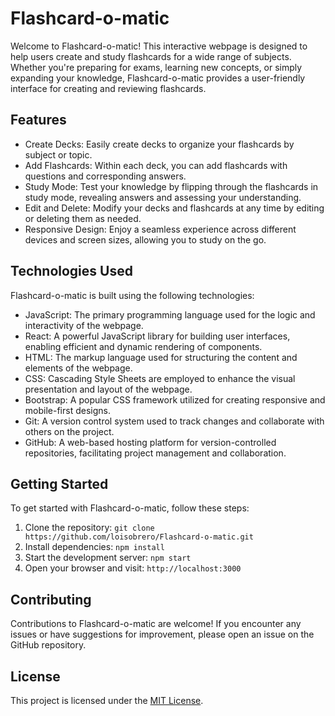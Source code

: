 # Flashcard-o-matic

Welcome to Flashcard-o-matic! This interactive webpage is designed to help users create and study flashcards for a wide range of subjects. Whether you're preparing for exams, learning new concepts, or simply expanding your knowledge, Flashcard-o-matic provides a user-friendly interface for creating and reviewing flashcards.

## Features

- Create Decks: Easily create decks to organize your flashcards by subject or topic.
- Add Flashcards: Within each deck, you can add flashcards with questions and corresponding answers.
- Study Mode: Test your knowledge by flipping through the flashcards in study mode, revealing answers and assessing your understanding.
- Edit and Delete: Modify your decks and flashcards at any time by editing or deleting them as needed.
- Responsive Design: Enjoy a seamless experience across different devices and screen sizes, allowing you to study on the go.

## Technologies Used

Flashcard-o-matic is built using the following technologies:

- JavaScript: The primary programming language used for the logic and interactivity of the webpage.
- React: A powerful JavaScript library for building user interfaces, enabling efficient and dynamic rendering of components.
- HTML: The markup language used for structuring the content and elements of the webpage.
- CSS: Cascading Style Sheets are employed to enhance the visual presentation and layout of the webpage.
- Bootstrap: A popular CSS framework utilized for creating responsive and mobile-first designs.
- Git: A version control system used to track changes and collaborate with others on the project.
- GitHub: A web-based hosting platform for version-controlled repositories, facilitating project management and collaboration.

## Getting Started

To get started with Flashcard-o-matic, follow these steps:

1. Clone the repository: `git clone https://github.com/loisobrero/Flashcard-o-matic.git`
2. Install dependencies: `npm install`
3. Start the development server: `npm start`
4. Open your browser and visit: `http://localhost:3000`

## Contributing

Contributions to Flashcard-o-matic are welcome! If you encounter any issues or have suggestions for improvement, please open an issue on the GitHub repository.

## License

This project is licensed under the [MIT License](LICENSE).

